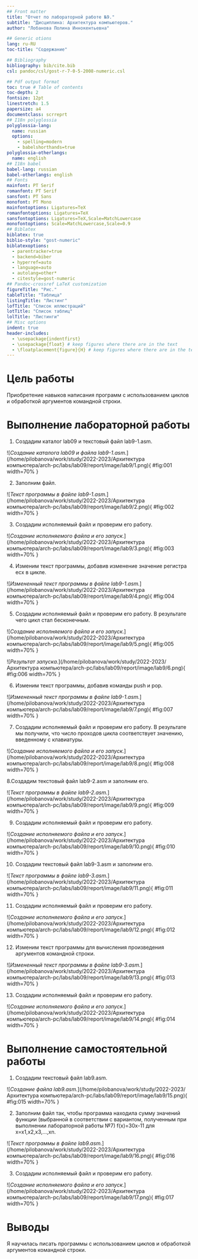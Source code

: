 ```yaml
---
## Front matter
title: "Отчет по лабораторной работе №9."
subtitle: "Дисциплина: Архитектура компьютеров."
author: "Лобанова Полина Иннокентьевна"

## Generic otions
lang: ru-RU
toc-title: "Содержание"

## Bibliography
bibliography: bib/cite.bib
csl: pandoc/csl/gost-r-7-0-5-2008-numeric.csl

## Pdf output format
toc: true # Table of contents
toc-depth: 2
fontsize: 12pt
linestretch: 1.5
papersize: a4
documentclass: scrreprt
## I18n polyglossia
polyglossia-lang:
  name: russian
  options:
	- spelling=modern
	- babelshorthands=true
polyglossia-otherlangs:
  name: english
## I18n babel
babel-lang: russian
babel-otherlangs: english
## Fonts
mainfont: PT Serif
romanfont: PT Serif
sansfont: PT Sans
monofont: PT Mono
mainfontoptions: Ligatures=TeX
romanfontoptions: Ligatures=TeX
sansfontoptions: Ligatures=TeX,Scale=MatchLowercase
monofontoptions: Scale=MatchLowercase,Scale=0.9
## Biblatex
biblatex: true
biblio-style: "gost-numeric"
biblatexoptions:
  - parentracker=true
  - backend=biber
  - hyperref=auto
  - language=auto
  - autolang=other*
  - citestyle=gost-numeric
## Pandoc-crossref LaTeX customization
figureTitle: "Рис."
tableTitle: "Таблица"
listingTitle: "Листинг"
lofTitle: "Список иллюстраций"
lotTitle: "Список таблиц"
lolTitle: "Листинги"
## Misc options
indent: true
header-includes:
  - \usepackage{indentfirst}
  - \usepackage{float} # keep figures where there are in the text
  - \floatplacement{figure}{H} # keep figures where there are in the text
---
```


# Цель работы

Приобретение навыков написания программ с использованием циклов и обработкой аргументов командной строки.

# Выполнение лабораторной работы

1. Создадим каталог lab09 и текстовый файл lab9-1.asm.

![*Создание каталога lab09 и файла lab9-1.asm.*](/home/pilobanova/work/study/2022-2023/Архитектура компьютера/arch-pc/labs/lab09/report/image/lab9/1.png){ #fig:001 width=70% }

2. Заполним файл.

![*Текст программы в файле lab9-1.asm.*](/home/pilobanova/work/study/2022-2023/Архитектура компьютера/arch-pc/labs/lab09/report/image/lab9/2.png){ #fig:002 width=70% }

3. Создадим исполняемый файл и проверим его работу.

![*Создание исполняемого файла и его запуск.*](/home/pilobanova/work/study/2022-2023/Архитектура компьютера/arch-pc/labs/lab09/report/image/lab9/3.png){ #fig:003 width=70% }

4. Изменим текст программы, добавив изменение значение регистра ecx в цикле.

![*Измененный текст программы в файле lab9-1.asm.*](/home/pilobanova/work/study/2022-2023/Архитектура компьютера/arch-pc/labs/lab09/report/image/lab9/4.png){ #fig:004 width=70% }

5. Создадим исполняемый файл и проверим его работу. В результате чего цикл стал бесконечным.

![*Создание исполняемого файла и его запуск.*](/home/pilobanova/work/study/2022-2023/Архитектура компьютера/arch-pc/labs/lab09/report/image/lab9/5.png){ #fig:005 width=70% }

![*Результат запуска.*](/home/pilobanova/work/study/2022-2023/Архитектура компьютера/arch-pc/labs/lab09/report/image/lab9/6.png){ #fig:006 width=70% }

6. Изменим текст программы, добавив команды push и pop.

![*Измененный текст программы в файле lab9-1.asm.*](/home/pilobanova/work/study/2022-2023/Архитектура компьютера/arch-pc/labs/lab09/report/image/lab9/7.png){ #fig:007 width=70% }

7. Создадим исполняемый файл и проверим его работу. В результате мы получили, что число проходов цикла соответствует значению, введенному с клавиатуры.

![*Создание исполняемого файла и его запуск.*](/home/pilobanova/work/study/2022-2023/Архитектура компьютера/arch-pc/labs/lab09/report/image/lab9/8.png){ #fig:008 width=70% }

8.Создадим текстовый файл lab9-2.asm и заполним его.

![*Текст программы в файле lab9-2.asm.*](/home/pilobanova/work/study/2022-2023/Архитектура компьютера/arch-pc/labs/lab09/report/image/lab9/9.png){ #fig:009 width=70% }

9. Создадим исполняемый файл и проверим его работу.

![*Создание исполняемого файла и его запуск.*](/home/pilobanova/work/study/2022-2023/Архитектура компьютера/arch-pc/labs/lab09/report/image/lab9/10.png){ #fig:010 width=70% }

10. Создадим текстовый файл lab9-3.asm и заполним его.

![*Текст программы в файле lab9-3.asm.*](/home/pilobanova/work/study/2022-2023/Архитектура компьютера/arch-pc/labs/lab09/report/image/lab9/11.png){ #fig:011 width=70% }

11. Создадим исполняемый файл и проверим его работу.

![*Создание исполняемого файла и его запуск.*](/home/pilobanova/work/study/2022-2023/Архитектура компьютера/arch-pc/labs/lab09/report/image/lab9/12.png){ #fig:012 width=70% }

12. Изменим текст программы для вычисления произведения аргументов командной строки.

![*Измененный текст программы в файле lab9-3.asm.*](/home/pilobanova/work/study/2022-2023/Архитектура компьютера/arch-pc/labs/lab09/report/image/lab9/13.png){ #fig:013 width=70% }

13. Создадим исполняемый файл и проверим его работу.

![*Создание исполняемого файла и его запуск.*](/home/pilobanova/work/study/2022-2023/Архитектура компьютера/arch-pc/labs/lab09/report/image/lab9/14.png){ #fig:014 width=70% }

# Выполнение самостоятельной работы

1. Создадим текстовый файл lab9.asm.

![*Создание файла lab9.asm.*](/home/pilobanova/work/study/2022-2023/Архитектура компьютера/arch-pc/labs/lab09/report/image/lab9/15.png){ #fig:015 width=70% }

2. Заполним файл так, чтобы программа находила сумму значений функции (выбранной в соответствии с вариантом, полученным при выполнении лабораторной работы №7) f(x)=30x-11 для x=x1,x2,x3,...,xn.

![*Текст программы в файле lab9.asm.*](/home/pilobanova/work/study/2022-2023/Архитектура компьютера/arch-pc/labs/lab09/report/image/lab9/16.png){ #fig:016 width=70% }

3. Создадим исполняемый файл и проверим его работу.

![*Создание исполняемого файла и его запуск.*](/home/pilobanova/work/study/2022-2023/Архитектура компьютера/arch-pc/labs/lab09/report/image/lab9/17.png){ #fig:017 width=70% }

# Выводы

Я научилась писать программы с использованием циклов и обработкой аргументов командной строки.
